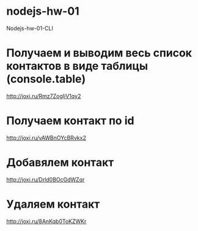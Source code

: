 # nodejs-hw-01

Nodejs-hw-01-CLI

# Получаем и выводим весь список контактов в виде таблицы (console.table)

http://joxi.ru/Rmz7ZogIjV1qy2

# Получаем контакт по id

http://joxi.ru/vAWBnOYcBRvkx2

# Добавялем контакт

http://joxi.ru/Drld0BOcGdWZqr

# Удаляем контакт

http://joxi.ru/8AnKqb0ToKZWKr
